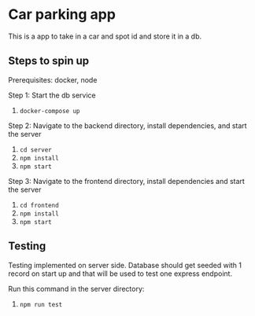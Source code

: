 # Car parking app

This is a app to take in a car and spot id and store it in a db.

## Steps to spin up

Prerequisites: docker, node

Step 1: Start the db service

  1. `docker-compose up`

Step 2: Navigate to the backend directory, install dependencies, and start the server

  1. `cd server`
  1. `npm install`
  1. `npm start`

Step 3: Navigate to the frontend directory, install dependencies and start the server

  1. `cd frontend`
  1. `npm install`
  1. `npm start`


## Testing

Testing implemented on server side. Database should get seeded with 1 record on start up and that will be used to test one express endpoint.

Run this command in the server directory:

  1. `npm run test`